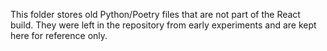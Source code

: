 This folder stores old Python/Poetry files that are not part of the React build.
They were left in the repository from early experiments and are kept here for reference only.

